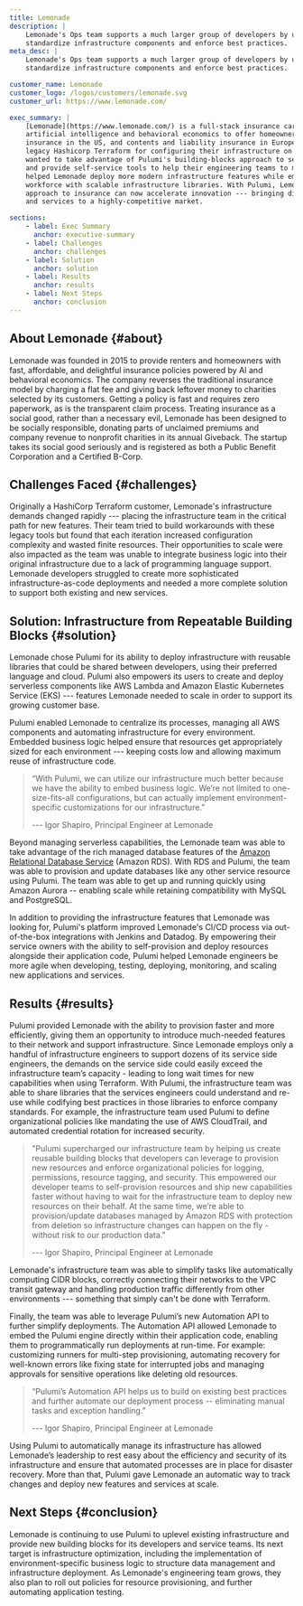 ```yaml
---
title: Lemonade
description: |
    Lemonade's Ops team supports a much larger group of developers by using Pulumi to
    standardize infrastructure components and enforce best practices.
meta_desc: |
    Lemonade's Ops team supports a much larger group of developers by using Pulumi to
    standardize infrastructure components and enforce best practices.

customer_name: Lemonade
customer_logo: /logos/customers/lemonade.svg
customer_url: https://www.lemonade.com/

exec_summary: |
    [Lemonade](https://www.lemonade.com/) is a full-stack insurance carrier that uses
    artificial intelligence and behavioral economics to offer homeowners and renters
    insurance in the US, and contents and liability insurance in Europe. Starting with
    legacy Hashicorp Terraform for configuring their infrastructure on AWS, Lemonade
    wanted to take advantage of Pulumi's building-blocks approach to serverless computing
    and provide self-service tools to help their engineering teams to move faster. Pulumi
    helped Lemonade deploy more modern infrastructure features while empowering their
    workforce with scalable infrastructure libraries. With Pulumi, Lemonade's people-first
    approach to insurance can now accelerate innovation --- bringing disruptive products
    and services to a highly-competitive market.

sections:
    - label: Exec Summary
      anchor: executive-summary
    - label: Challenges
      anchor: challenges
    - label: Solution
      anchor: solution
    - label: Results
      anchor: results
    - label: Next Steps
      anchor: conclusion
---
```


## About Lemonade {#about}

Lemonade was founded in 2015 to provide renters and homeowners with fast, affordable, and
delightful insurance policies powered by AI and behavioral economics. The company reverses
the traditional insurance model by charging a flat fee and giving back leftover money to
charities selected by its customers. Getting a policy is fast and requires zero paperwork,
as is the transparent claim process. Treating insurance as a social good, rather than a
necessary evil, Lemonade has been designed to be socially responsible, donating parts of
unclaimed premiums and company revenue to nonprofit charities in its annual Giveback. The
startup takes its social good seriously and is registered as both a Public Benefit
Corporation and a Certified B-Corp.

## Challenges Faced {#challenges}

Originally a HashiCorp Terraform customer, Lemonade's infrastructure demands changed
rapidly --- placing the infrastructure team in the critical path for new features. Their
team tried to build workarounds with these legacy tools but found that each iteration
increased configuration complexity and wasted finite resources. Their opportunities to
scale were also impacted as the team was unable to integrate business logic into their
original infrastructure due to a lack of programming language support. Lemonade developers
struggled to create more sophisticated infrastructure-as-code deployments and needed a
more complete solution to support both existing and new services.

## Solution: Infrastructure from Repeatable Building Blocks {#solution}

Lemonade chose Pulumi for its ability to deploy infrastructure with reusable libraries
that could be shared between developers, using their preferred language and cloud. Pulumi
also empowers its users to create and deploy serverless components like AWS Lambda and Amazon
Elastic Kubernetes Service (EKS) --- features Lemonade needed to scale in order to support its
growing customer base.

Pulumi enabled Lemonade to centralize its processes, managing all AWS components and
automating infrastructure for every environment. Embedded business logic helped ensure
that resources get appropriately sized for each environment --- keeping costs low and
allowing maximum reuse of infrastructure code.

> “With Pulumi, we can utilize our infrastructure much better because we have the ability
> to embed business logic. We’re not limited to one-size-fits-all configurations, but
> can actually implement environment-specific customizations for our infrastructure.”
>
> --- Igor Shapiro, Principal Engineer at Lemonade

Beyond managing serverless capabilities, the Lemonade team was able to take advantage of
the rich managed database features of the [Amazon Relational Database Service](https://aws.amazon.com/rds/)
(Amazon RDS). With RDS and Pulumi, the team was able to provision and update databases like
any other service resource using Pulumi. The team was able to get up and running quickly using
Amazon Aurora -- enabling scale while retaining compatibility with MySQL and PostgreSQL.

In addition to providing the infrastructure features that Lemonade was looking for,
Pulumi's platform improved Lemonade's CI/CD process via out-of-the-box integrations with
Jenkins and Datadog. By empowering their service owners with the ability to self-provision
and deploy resources alongside their application code, Pulumi helped Lemonade engineers be
more agile when developing, testing, deploying, monitoring, and scaling new applications and services.

## Results {#results}

Pulumi provided Lemonade with the ability to provision faster and more efficiently, giving
them an opportunity to introduce much-needed features to their network and support
infrastructure. Since Lemonade employs only a handful of infrastructure engineers to
support dozens of its service side engineers, the demands on the service side could easily
exceed the infrastructure team’s capacity - leading to long wait times for new
capabilities when using Terraform. With  Pulumi, the infrastructure team was able to share
libraries that the services engineers could understand and re-use while codifying best
practices in those libraries to enforce company standards. For example, the infrastructure
team used Pulumi to define organizational policies like mandating the use of AWS
CloudTrail, and automated credential rotation for increased security.

> "Pulumi supercharged our infrastructure team by helping us create reusable building blocks
> that developers can leverage to provision new resources and enforce organizational
> policies for logging, permissions, resource tagging, and security. This empowered our
> developer teams to self-provision resources and ship new capabilities faster without
> having to wait for the infrastructure team to deploy new resources on their behalf.
> At the same time, we’re able to provision/update databases managed by Amazon RDS with
> protection from deletion so infrastructure changes can happen on the fly - without risk
> to our production data."
>
> --- Igor Shapiro, Principal Engineer at Lemonade

Lemonade's infrastructure team was able to simplify tasks like automatically computing
CIDR blocks, correctly connecting their networks to the VPC transit gateway and handling
production traffic differently from other environments --- something that simply can't be
done with Terraform.

Finally, the team was able to leverage Pulumi’s new Automation API to further simplify deployments.
The Automation API allowed Lemonade to embed the Pulumi engine directly within their application
code, enabling them to programmatically run deployments at run-time. For example: customizing runners
for multi-step provisioning, automating recovery for well-known errors like fixing state for interrupted
jobs and managing approvals for sensitive operations like deleting old resources.

> “Pulumi’s Automation API helps us to build on existing best practices and further automate
> our deployment process -- eliminating manual tasks and exception handling.”
>
> --- Igor Shapiro, Principal Engineer at Lemonade

Using Pulumi to automatically manage its infrastructure has allowed Lemonade’s leadership
to rest easy about the efficiency and security of its infrastructure and ensure that
automated processes are in place for disaster recovery. More than that, Pulumi gave
Lemonade an automatic way to track changes and deploy new features and services at scale.

## Next Steps {#conclusion}

Lemonade is continuing to use Pulumi to uplevel existing infrastructure and provide new
building blocks for its developers and service teams. Its next target is infrastructure
optimization, including the implementation of environment-specific business logic to
structure data management and infrastructure deployment. As Lemonade's engineering team
grows, they also plan to roll out policies for resource provisioning, and further
automating application testing.
